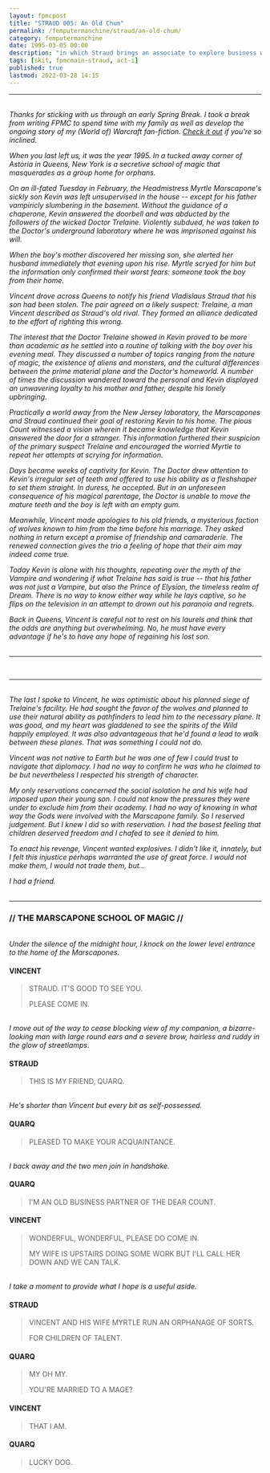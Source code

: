 ```yaml
---
layout: fpmcpost
title: "STRAUD 005: An Old Chum"
permalink: /femputermanchine/straud/an-old-chum/
category: femputermanchine
date: 1995-03-05 00:00
description: "in which Straud brings an associate to explore business with the Marscapones"
tags: [skit, fpmcmain-straud, act-i]
published: true
lastmod: 2022-03-28 14:15
---
```

[//]: # (  3/28/22  -added)

*****
<br><i>Thanks for sticking with us through an early Spring Break. I took a break from writing FPMC to spend time with my family as well as develop the ongoing story of my (World of) Warcraft fan-fiction. <a href="{{ '/warcraft/' | prepend: site.url }}">Check it out</a> if you're so inclined.</i>

<i>When you last left us, it was the year 1995. In a tucked away corner of Astoria in Queens, New York is a secretive school of magic that masquerades as a group home for orphans.</i>

<i>On an ill-fated Tuesday in February, the Headmistress Myrtle Marscapone's sickly son Kevin was left unsupervised in the house -- except for his father vampiricly slumbering in the basement. Without the guidance of a chaperone, Kevin answered the doorbell and was abducted by the followers of the wicked Doctor Trelaine. Violently subdued, he was taken to the Doctor's underground laboratory where he was imprisoned against his will.</i>

<i>When the boy's mother discovered her missing son, she alerted her husband immediately that evening upon his rise. Myrtle scryed for him but the information only confirmed their worst fears: someone took the boy from their home.</i>

<i>Vincent drove across Queens to notify his friend Vladislaus Straud that his son had been stolen. The pair agreed on a likely suspect: Trelaine, a man Vincent described as Straud's old rival. They formed an alliance dedicated to the effort of righting this wrong.</i>

<i>The interest that the Doctor Trelaine showed in Kevin proved to be more than academic as he settled into a routine of talking with the boy over his evening meal. They discussed a number of topics ranging from the nature of magic, the existence of aliens and monsters, and the cultural differences between the prime material plane and the Doctor's homeworld. A number of times the discussion wandered toward the personal and Kevin displayed an unwavering loyalty to his mother and father, despite his lonely upbringing.</i>

<i>Practically a world away from the New Jersey laboratory, the Marscapones and Straud continued their goal of restoring Kevin to his home. The pious Count witnessed a vision wherein it became knowledge that Kevin answered the door for a stranger. This information furthered their suspicion of the primary suspect Trelaine and encouraged the worried Myrtle to repeat her attempts at scrying for information.</i>

<i>Days became weeks of captivity for Kevin. The Doctor drew attention to Kevin's irregular set of teeth and offered to use his ability as a fleshshaper to set them straight. In duress, he accepted. But in an unforeseen consequence of his magical parentage, the Doctor is unable to move the mature teeth and the boy is left with an empty gum.</i>

<i>Meanwhile, Vincent made apologies to his old friends, a mysterious faction of wolves known to him from the time before his marriage. They asked nothing in return except a promise of friendship and camaraderie. The renewed connection gives the trio a feeling of hope that their aim may indeed come true.</i>

<i>Today Kevin is alone with his thoughts, repeating over the myth of the Vampire and wondering if what Trelaine has said is true -- that his father was not just a Vampire, but also the Prince of Elysion, the timeless realm of Dream. There is no way to know either way while he lays captive, so he flips on the television in an attempt to drown out his paranoia and regrets.</i>

<i>Back in Queens, Vincent is careful not to rest on his laurels and think that the odds are anything but overwhelming. No, he must have every advantage if he's to have any hope of regaining his lost son.</i>
<br><br>

*****
<br>

*****
<br><i>The last I spoke to Vincent, he was optimistic about his planned siege of Trelaine's facility. He had sought the favor of the wolves and planned to use their natural ability as pathfinders to lead him to the necessary plane. It was good, and my heart was gladdened to see the spirits of the Wild happily employed. It was also advantageous that he'd found a lead to walk between these planes. That was something I could not do.</i>

<i>Vincent was not native to Earth but he was one of few I could trust to navigate that diplomacy. I had no way to confirm he was who he claimed to be but nevertheless I respected his strength of character.</i>

<i>My only reservations concerned the social isolation he and his wife had imposed upon their young son. I could not know the pressures they were under to exclude him from their academy. I had no way of knowing in what way the Gods were involved with the Marscapone family. So I reserved judgement. But I knew I did so with reservation. I had the basest feeling that children deserved freedom and I chafed to see it denied to him.</i>

<i>To enact his revenge, Vincent wanted explosives. I didn't like it, innately, but I felt this injustice perhaps warranted the use of great force. I would not make them, I would not trade them, but...</i>

<i>I had a friend.</i>
<br><br>

*****
### // THE MARSCAPONE SCHOOL OF MAGIC //

<BR><I>Under the silence of the midnight hour, I knock on the lower level entrance to the home of the Marscapones.</i>

#### VINCENT

> STRAUD. IT'S GOOD TO SEE YOU.
> 
> PLEASE COME IN.

<BR><I>I move out of the way to cease blocking view of my companion, a bizarre-looking man with large round ears and a severe brow, hairless and ruddy in the glow of streetlamps.</i>

#### STRAUD

> THIS IS MY FRIEND, QUARQ.

<BR><I>He's shorter than Vincent but every bit as self-possessed.</i>

#### QUARQ

> PLEASED TO MAKE YOUR ACQUAINTANCE.

<BR><I>I back away and the two men join in handshake.</i>

#### QUARQ 

> I'M AN OLD BUSINESS PARTNER OF THE DEAR COUNT.

#### VINCENT

> WONDERFUL, WONDERFUL, PLEASE DO COME IN.
> 
> MY WIFE IS UPSTAIRS DOING SOME WORK BUT I'LL CALL HER DOWN AND WE CAN TALK.

<BR><I>I take a moment to provide what I hope is a useful aside.</i>

#### STRAUD

> VINCENT AND HIS WIFE MYRTLE RUN AN ORPHANAGE OF SORTS.
> 
> FOR CHILDREN OF TALENT.

#### QUARQ 

> MY OH MY.
> 
> YOU'RE MARRIED TO A MAGE?

#### VINCENT

> THAT I AM.

#### QUARQ

> LUCKY DOG.



